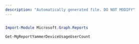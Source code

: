 ```yaml
---
description: "Automatically generated file. DO NOT MODIFY"
---
```


```powershell

Import-Module Microsoft.Graph.Reports

Get-MgReportYammerDeviceUsageUserCount

```